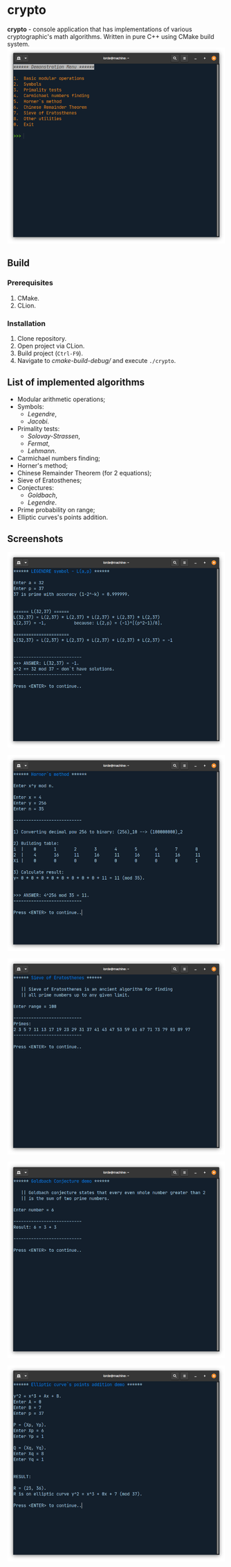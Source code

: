 # crypto

**crypto**  - console application that has implementations of various cryptographic's math algorithms. Written in pure C++ using CMake build system.
![Menu](./screenshots/1.png)

## Build

### Prerequisites

1.  CMake.
2.  CLion.

### Installation

1.  Clone repository.
2.  Open project via CLion.
3.  Build project (`Ctrl-F9`).
4.  Navigate to *cmake-build-debug/* and execute `./crypto`.

## List of implemented algorithms

- Modular arithmetic operations;
- Symbols:
    - *Legendre*,
    - *Jacobi*.
- Primality tests:
    - *Solovay-Strassen*,
    - *Fermat*,
    - *Lehmann*.
- Carmichael numbers finding;
- Horner's method;
- Chinese Remainder Theorem (for 2 equations);
- Sieve of Eratosthenes;
- Conjectures:
    - *Goldbach*,
    - *Legendre*.
- Prime probability on range;
- Elliptic curves's points addition.

## Screenshots
![Legendre](./screenshots/2.png)

![Horner's](./screenshots/3.png)

![Sieve](./screenshots/4.png)

![Goldbach](./screenshots/5.png)

![Elliptic](./screenshots/6.png)



